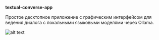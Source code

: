**textual-converse-app**

Простое десктопное приложение с графическим интерфейсом для ведения диалога с локальными языковыми моделями через Ollama.

![alt text](http://0x0.st/8E15.png)
